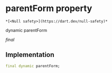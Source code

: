 


# parentForm property




    *[<Null safety>](https://dart.dev/null-safety)*


dynamic parentForm
  
_final_






## Implementation

```dart
final dynamic parentForm;


```







